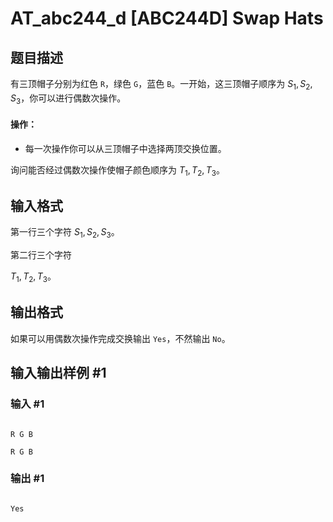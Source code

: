 # AT_abc244_d [ABC244D] Swap Hats

## 题目描述

有三顶帽子分别为红色 ```R```，绿色 ```G```，蓝色 ```B```。一开始，这三顶帽子顺序为 $S_1,S_2,S_3$，你可以进行偶数次操作。

#### 操作：

- 每一次操作你可以从三顶帽子中选择两顶交换位置。

询问能否经过偶数次操作使帽子颜色顺序为 $T_1,T_2,T_3$。

## 输入格式

第一行三个字符 $S_1,S_2,S_3$。

第二行三个字符
$T_1,T_2,T_3$。

## 输出格式

如果可以用偶数次操作完成交换输出 ```Yes```，不然输出 ```No```。

## 输入输出样例 #1

### 输入 #1

```
R G B
R G B
```

### 输出 #1

```
Yes
```